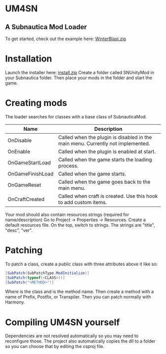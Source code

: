 # UM4SN
## A Subnautica Mod Loader
To get started, check out the example here: [WinterBlast.zip](https://github.com/nesrak1/UM4SN/files/1598991/WinterBlast.zip)

# Installation
Launch the installer here: [install.zip](https://github.com/nesrak1/UM4SN/files/1599038/install.zip)
Create a folder called SNUnityMod in your Subnautica folder. Then place your mods in the folder and start the game.

# Creating mods
The loader searches for classes with a base class of SubnauticaMod.

| Name | Description |
|------|-------------|
| OnDisable | Called when the plugin is disabled in the main menu. Currently not implemented. |
| OnEnable | Called when the plugin is enabled at start. |
| OnGameStartLoad | Called when the game starts the loading process. |
| OnGameFinishLoad | Called when the game starts. |
| OnGameReset | Called when the game goes back to the main menu. |
| OnCraftCreated | Called when craft is created. Use this hook to add custom items. |

Your mod should also contain resources strings (required for name/description)
Go to Project -> Properties -> Resources. Create a default resources file.
On the top, switch to strings. The strings are "title", "desc", "ver".

# Patching
To patch a class, create a public class with three attributes above it like so:
```cs
[SubPatch(SubPatchType.ModInitialize)]
[SubPatch(typeof(<CLASS>))]
[SubPatch("<METHOD>")]
```
Where <CLASS> is the class and <METHOD> is the method name.
Then create a method with a name of Prefix, Postfix, or Transpiler.
Then you can patch normally with Harmony.

# Compiling UM4SN yourself
Dependencies are not resolved automatically so you may need to reconfigure those.
The project also automatically copies the dll to a folder so you can choose that by editing the csproj file.